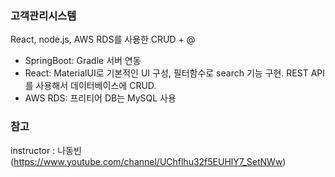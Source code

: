 ### 고객관리시스템
React, node.js, AWS RDS를 사용한 CRUD + @
- SpringBoot: Gradle 서버 연동
- React: MaterialUI로 기본적인 UI 구성, 필터함수로 search 기능 구현. REST API를 사용해서 데이터베이스에 CRUD.
- AWS RDS: 프리티어 DB는 MySQL 사용


### 참고
 instructor : 나동빈 (https://www.youtube.com/channel/UChflhu32f5EUHlY7_SetNWw)